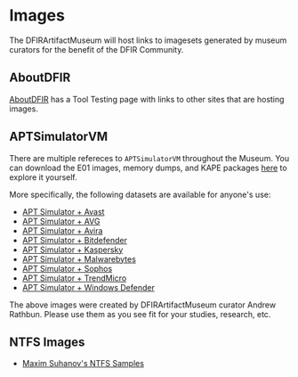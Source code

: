 # Images

The DFIRArtifactMuseum will host links to imagesets generated by museum curators for the benefit of the DFIR Community.

## AboutDFIR

[AboutDFIR](https://aboutdfir.com/resources/tool-testing) has a Tool Testing page with links to other sites that are hosting images. 

## APTSimulatorVM

There are multiple refereces to `APTSimulatorVM` throughout the Museum. You can download the E01 images, memory dumps, and KAPE packages [here](https://www.mediafire.com/folder/6b1s3o9l3zhp3/APTSimulatorVM) to explore it yourself. 

More specifically, the following datasets are available for anyone's use:

* [APT Simulator + Avast](https://www.mediafire.com/folder/88yjg52s2c024/Avast)
* [APT Simulator + AVG](https://www.mediafire.com/folder/2hj0eq2w8hv87/AVG)
* [APT Simulator + Avira](https://www.mediafire.com/folder/ko25h17bh9my7/Avira)
* [APT Simulator + Bitdefender](https://www.mediafire.com/folder/r0txev9wyddqd/Bitdefender)
* [APT Simulator + Kaspersky](https://www.mediafire.com/folder/a4ifcllcb901h/Kaspersky)
* [APT Simulator + Malwarebytes](https://www.mediafire.com/folder/dsn8xle407n6c/Malwarebytes)
* [APT Simulator + Sophos](https://www.mediafire.com/folder/f15he9jnle07y/Sophos)
* [APT Simulator + TrendMicro](https://www.mediafire.com/folder/vyexnx2jxiubr/TrendMicro)
* [APT Simulator + Windows Defender](https://www.mediafire.com/folder/k93flelcz45b2/WindowsDefender)

The above images were created by DFIRArtifactMuseum curator Andrew Rathbun. Please use them as you see fit for your studies, research, etc.

## NTFS Images

* [Maxim Suhanov's NTFS Samples](https://github.com/msuhanov/ntfs-samples)
